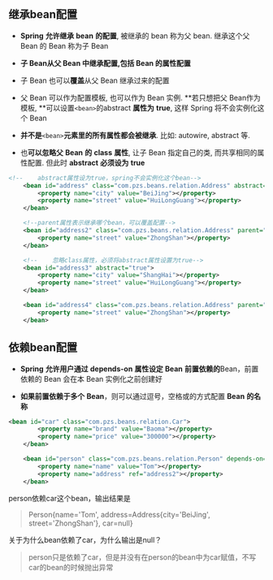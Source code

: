 ## 继承bean配置

- **Spring** **允许继承** **bean** **的配置**, 被继承的 bean 称为父 bean. 继承这个父 Bean 的 Bean 称为子 Bean

- **子 Bean从父 Bean 中继承配置,包括 Bean 的属性配置**

- 子 Bean 也可以**覆盖**从父 Bean 继承过来的配置

- 父 Bean 可以作为配置模板, 也可以作为 Bean 实例. **若只想把父 Bean作为模板, **可以设置```<bean>```的abstract **属性为** **true**, 这样 Spring 将不会实例化这个 Bean

- **并不是**```<bean>```**元素里的所有属性都会被继承**. 比如: autowire, abstract 等.

- 也**可以忽略父** **Bean** **的** **class** **属性**, 让子 Bean 指定自己的类, 而共享相同的属性配置. 但此时 **abstract** **必须设为** **true**

```xml
<!--    abstract属性设为true，spring不会实例化这个bean-->
    <bean id="address" class="com.pzs.beans.relation.Address" abstract="true">
        <property name="city" value="BeiJing"></property>
        <property name="street" value="HuiLongGuang"></property>
    </bean>

    <!--parent属性表示继承哪个bean，可以覆盖配置-->
    <bean id="address2" class="com.pzs.beans.relation.Address" parent="address">
        <property name="street" value="ZhongShan"></property>
    </bean>

    <!--    忽略class属性，必须将abstract属性设置为true-->
    <bean id="address3" abstract="true">
        <property name="city" value="ShangHai"></property>
        <property name="street" value="HuiLongGuang"></property>
    </bean>

    <bean id="address4" class="com.pzs.beans.relation.Address" parent="address3">
        <property name="street" value="ZhongShan"></property>
    </bean>
```



## 依赖bean配置

- **Spring** **允许用户通过** **depends-on** **属性设定** **Bean** **前置依赖的**Bean，前置依赖的 Bean 会在本 Bean 实例化之前创建好

- **如果前置依赖于多个** **Bean**，则可以通过逗号，空格或的方式配置 **Bean** **的名称**

```xml
<bean id="car" class="com.pzs.beans.relation.Car">
        <property name="brand" value="Baoma"></property>
        <property name="price" value="300000"></property>
    </bean>

    <bean id="person" class="com.pzs.beans.relation.Person" depends-on="car">
        <property name="name" value="Tom"></property>
        <property name="address" ref="address2"></property>
    </bean>
```

person依赖car这个bean，输出结果是

> Person{name='Tom', address=Address{city='BeiJing', street='ZhongShan'}, car=null}

关于为什么bean依赖了car，为什么输出是null？

> person只是依赖了car，但是并没有在person的bean中为car赋值，不写car的bean的时候抛出异常